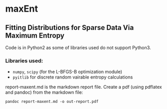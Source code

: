 # maxEnt

## Fitting Distributions for Sparse Data Via Maximum Entropy

Code is in Python2 as some of libraries used do not support Python3.

### Libraries used:

- `numpy`, `scipy` (for the L-BFGS-B optimization module)
- `pyitlib` for discrete random vairable entropy calculations

report-maxent.md is the markdown report file. Create a pdf (using pdflatex and pandoc) from the markdown file:

`pandoc report-maxent.md -o out-report.pdf`
